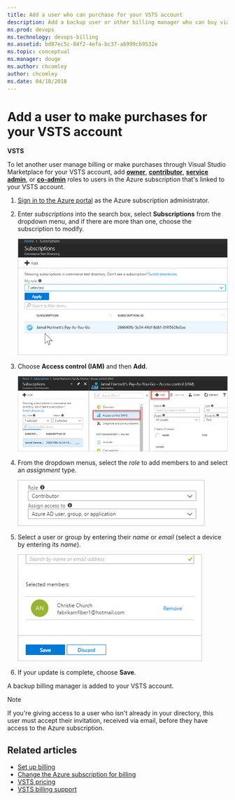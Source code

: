 ```yaml
---
title: Add a user who can purchase for your VSTS account
description: Add a backup user or other billing manager who can buy via the Visual Studio Marketplace for your VSTS account (Visual Studio Team Services)
ms.prod: devops
ms.technology: devops-billing
ms.assetid: bd87ec5c-84f2-4efa-bc37-a6999cb9532e
ms.topic: conceptual
ms.manager: douge
ms.author: chcomley
author: chcomley
ms.date: 04/18/2018
---
```

[//]: # (monikerRange: 'vsts')

# Add a user to make purchases for your VSTS account

**VSTS**

To let another user manage billing or make purchases through Visual Studio Marketplace for your VSTS account,
add [**owner**](https://docs.microsoft.com/en-us/azure/role-based-access-control/built-in-roles#owner), [**contributor**](https://docs.microsoft.com/en-us/azure/role-based-access-control/built-in-roles#contributor), [**service admin**](https://docs.microsoft.com/en-us/azure/billing/billing-add-change-azure-subscription-administrator#change-the-service-administrator-for-an-azure-subscription), or [**co-admin**](https://docs.microsoft.com/en-us/azure/billing/billing-add-change-azure-subscription-administrator#add-or-change-co-administrator) roles to users in the Azure subscription that's linked to your VSTS account.

1. [Sign in to the Azure portal](https://portal.azure.com/) as the Azure subscription administrator.

2. Enter *subscriptions* into the search box, select **Subscriptions** from the dropdown menu, and if there are more than one, choose the subscription to modify.

   ![Choose the subscription you want to modify for backup billing manager](_img/add-backup-billing-manager/choose-subscription-to-modify.png)

3. Choose **Access control (IAM)** and then **Add**.

   ![Choose access control and then add](_img/add-backup-billing-manager/choose-access-control-and-then-add.png)

4. From the dropdown menus, select the *role* to add members to and select an *assignment* type.

   ![Choose a role and select an assignment type](_img/add-backup-billing-manager/choose-role-and-select-an-assignment-type.png)

5. Select a user or group by entering their *name* or *email* (select a device by entering its *name*).

   ![Select user or group or device by entering name or email](_img/add-backup-billing-manager/add-permissions-select-member-choose-save.png)

6. If your update is complete, choose **Save**.

A backup billing manager is added to your VSTS account.

>[!Note]
>If you're giving access to a user who isn't already in your directory, this user must accept their invitation, received via email, before they have access to the Azure subscription.

## Related articles

* [Set up billing](set-up-billing-for-your-organization-vs.md)
* [Change the Azure subscription for billing](change-azure-subscription.md)
* [VSTS pricing](https://azure.microsoft.com/pricing/details/visual-studio-team-services/)
* [VSTS billing support](https://visualstudio.microsoft.com/team-services/support/)